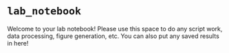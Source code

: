# `lab_notebook`
Welcome to your lab notebook! Please use this space to do any script work, data
processing, figure generation, etc. You can also put any saved results in here!
